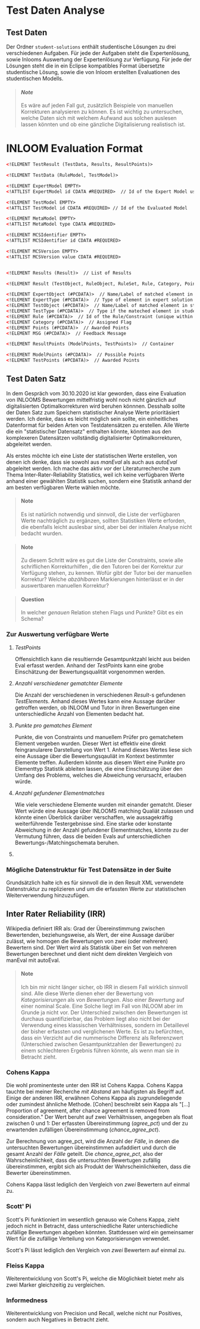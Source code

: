 # Test Daten Analyse

## Test Daten
Der Ordner ``student-solutions`` enthält studentische Lösungen zu drei verschiedenen Aufgaben.
Für jede der Aufgaben steht die Expertenlösung, sowie Inlooms Auswertung der Expertenlösung zur
Verfügung. Für jede der Lösungen steht die in ein Eclipse kompatibles Format übersetzte 
studentische Lösung, sowie die von Inloom erstellten Evaluationen des studentischen Modells.

> #### ***Note***
> Es wäre auf jeden Fall gut, zusätzlich Beispiele von manuellen Korrekturen analysieren zu 
> können. Es ist wichtig zu untersuchen, welche Daten sich mit welchem Aufwand aus solchen
> auslesen lassen könnten und ob eine gänzliche Digitalisierung realistisch ist.

# INLOOM Evaluation Format
``` XML
<!ELEMENT TestResult (TestData, Results, ResultPoints)>

<!ELEMENT TestData (RuleModel, TestModel)>

<!ELEMENT ExpertModel EMPTY>
<!ATTLIST ExpertModel id CDATA #REQUIRED>  // Id of the Expert Model used for reference

<!ELEMENT TestModel EMPTY>
<!ATTLIST TestModel id CDATA #REQUIRED> // Id of the Evaluated Model

<!ELEMENT MetaModel EMPTY>
<!ATTLIST MetaModel type CDATA #REQUIRED>

<!ELEMENT MCSIdentifier EMPTY>
<!ATTLIST MCSIdentifier id CDATA #REQUIRED>

<!ELEMENT MCSVersion EMPTY>
<!ATTLIST MCSVersion value CDATA #REQUIRED>


<!ELEMENT Results (Result)>  // List of Results

<!ELEMENT Result (TestObject, RuleObject, RuleSet, Rule, Category, Points, Msg)>  // Container

<!ELEMENT ExpertObject (#PCDATA)>  // Name/Label of matched element in expert solution
<!ELEMENT ExpertType (#PCDATA)>  // Type of element in expert solution
<!ELEMENT TestObject (#PCDATA)>  // Name/Label of matched element in student solution
<!ELEMENT TestType (#PCDATA)>  // Type if the mateched element in student solution
<!ELEMENT Rule (#PCDATA)>  // Id of the Rule/Constraint (unique within Rule/Constraint-Group)
<!ELEMENT Category (#PCDATA)>  // Assigned Flag
<!ELEMENT Points (#PCDATA)>  // Awarded Points
<!ELEMENT MSG (#PCDATA)>  // Feedback Message

<!ELEMENT ResultPoints (ModelPoints, TestPoints)>  // Container

<!ELEMENT ModelPoints (#PCDATA)>  // Possible Points
<!ELEMENT TestPoints (#PCDATA)>  // Awarded Points
```

## Test Daten Satz
In dem Gespräch vom 30.10.2020 ist klar geworden, dass eine Evaluation von INLOOMS Bewertungen 
mittelfristig wohl noch nicht gänzlich auf digitalisierten Optimalkorrekturen wird beruhen 
könnnen. Desshalb sollte der Daten Satz zum Speichern statistischer Analyse Werte prioritäsiert 
werden. Ich denke, dass es leicht möglich sein sollte, ein einheitliches Datenformat für beiden 
Arten von Testdatensätzen zu erstellen. Alle Werte die ein "statistischer Datensatz" enthalten 
könnte, könnten aus den komplexeren Datensätzen vollständig digitalisierter Optimalkorrekturen, 
abgeleitet werden.

Als erstes möchte ich eine Liste der statistischen Werte erstellen, von denen ich denke, dass 
sie sowohl aus *manEval* als auch aus *autoEval* abgeleitet werden. Ich mache das aktiv *vor* 
der Literaturrecherche zum Thema Inter-Rater-Reliability Statistics, weil ich keine verfügbaren 
Werte anhand einer gewählten Statistik suchen, sondern eine Statistik anhand der am besten 
verfügbaren Werte wählen möchte.

> #### **Note**
> Es ist natürlich notwendig und sinnvoll, die Liste der verfügbaren Werte nachträglich zu 
> ergänzen, sollten Statistiken Werte erforden, die ebenfalls leicht auslesbar sind, aber bei 
> der initialen Analyse nicht bedacht wurden.

> #### **Note**
> Zu diesem Schritt wäre es gut die Liste der Constraints, sowie alle schriflichen 
> Korrekturhilfen , die den Tutoren bei der Korrektur zur Verfügung stehen, zu kennen. Wofür 
> gibt der Tutor bei der manuellen Korrektur? Welche *abzählbaren* Markierungen hinterlässt er 
> in der auswertbaren manuellen Korrektur?

> #### **Question**
> In welcher *genauen* Relation stehen Flags und Punkte? Gibt es ein Schema?

### Zur Auswertung verfügbare Werte
    
1. *TestPoints*
        
    Offensichtlich kann die resultiernde Gesamtpunktzahl leicht aus beiden Eval erfasst werden. 
    Anhand der *TestPoints* kann eine grobe Einschätzung der Bewertungsqualität vorgenommen 
    werden.

2. *Anzahl verschiedener gematchter Elemente*

    Die Anzahl der verschiedenen in verschiedenen *Result*-s gefundenen *TestElement*s. Anhand 
    dieses Wertes kann eine Aussage darüber getroffen werden, ob INLOOM und Tutor in ihren 
    Bewertungen eine unterschiedliche Anzahl von Elementen bedacht hat.

3. *Punkte pro gematches Element*

    Punkte, die von Constraints und manuellem Prüfer pro gematchetem Element vergeben wurden. 
    Dieser Wert ist effektiv eine direkt feingranularere Darstellung von Wert 1. Anhand dieses 
    Wertes liese sich eine Aussage über die Bewertungsqauliät im Kontext bestimmter Elemente 
    treffen. Außerdem könnte aus diesem Wert eine Punkte pro Elementtyp Statistik ableiten 
    lassen, die eine Einschätzung über den Umfang des Problems, welches die Abweichung 
    verursacht, erlauben würde.

4. *Anzahl gefundener Elementmatches*

    Wie viele verschiedene Elemente wurden mit einander gematcht. Dieser Wert würde eine Aussage 
    über INLOOMS matching Qualiät zulassen und könnte einen Überblick darüber verschaffen, wie 
    aussagekräftig weiterführende Testergebnisse sind. Eine starke oder konstante Abweichung in 
    der Anzahl gefundener Elementmatches, könnte zu der Vermutung führen, dass die beiden Evals 
    auf unterschiedlichen Bewertungs-/Matchingschemata beruhen.

5. 

### Mögliche Datenstruktur für Test Datensätze in der Suite
Grundsätzlich halte ich es für sinnvoll die in den Result XML verwendete Datenstruktur zu 
replizieren und um die erfassten Werte zur statistischen Weiterverwendung hinzuzufügen.

## Inter Rater Reliability (IRR)
Wikipedia definiert IRR als: Grad der Übereinstimmung zwischen Bewertenden, beziehungsweise, als 
Wert, der eine Aussage darüber zulässt, wie homogen die Bewertungen von zwei (oder mehreren) 
Bewertern sind. Der Wert wird als Statistik über ein Set von mehreren Bewertungen berechnet und 
dient nicht dem direkten Vergleich von manEval mit autoEval.

> #### **Note**
> Ich bin mir nicht länger sicher, ob IRR in diesem Fall wirklich sinnvoll sind. Alle diese 
> Werte dienen eher der Bewertung von *Kategorisierungen* als von *Bewertungen*. Also einer
> *Bewertung* auf einer nominal Scale. Eine Solche liegt im Fall von INLOOM aber im Grunde ja 
> nicht vor. Der Unterschied zwischen den Bewertungen ist durchaus quantifizierbar, das Problem 
> liegt also nicht bei der Verwendung eines klassischen Verhältnisses, sondern im Detaillevel 
> der bisher erfassten und verglichenen Werte. Es ist zu befürchten, dass ein Verzicht auf die 
> nummerische Differenz als Referenzwert (Unterschied zwischen Gesamtpunktzahlen der Bewertungen)
> zu einem schlechteren Ergebnis führen könnte, als wenn man sie in Betracht zieht.

### Cohens Kappa
Die wohl prominenteste unter den IRR ist Cohens Kappa. Cohens Kappa tauchte bei meiner Recherche 
*mit Abstand* am häufigsten als Begriff auf. Einige der anderen IRR, erwähnen Cohens Kappa als 
zugrundeliegende oder zumindest ähnliche Methode. [Cohen] beschreibt sein Kappa als "[...]
Proportion of agreement, after chance agreement is removed from consideration." Der Wert beruht 
auf zwei Verhältnissen, angegeben als float zwischen 0 und 1: Der erfassten Übereinstimmung 
(*agree_pct*) und der zu erwartenden zufälligen Übereinstimmung (*chance_agree_pct*). 

Zur Berechnung von agree_pct, wird die Anzahl der *Fälle*, in denen die untersuchten Bewertungen 
übereinstimmen aufaddiert und durch die gesamt Anzahl der *Fälle* geteilt. Die 
*chance_agree_pct*, also der Wahrscheinlichkeit, dass die untersuchten Bewertugen zufällig 
übereinstimmen, ergibt sich als Produkt der Wahrscheinlichkeiten, dass die Bewerter 
übereinstimmen. 

Cohens Kappa lässt lediglich den Vergleich von *zwei* Bewertern auf einmal zu. 

### Scott' Pi
Scott's Pi funktioniert im wesentlich genauso wie Cohens Kappa, zieht jedoch nicht in Betracht, 
dass unterschiedliche Rater unterschiedliche zufällige Bewertungen abgeben könnten. Stattdessen 
wird ein gemeinsamer Wert für die zufällige Verteilung von Kategorisierungen verwendet.

Scott's Pi lässt lediglich den Vergleich von *zwei* Bewertern auf einmal zu.

### Fleiss Kappa
Weiterentwicklung von Scott's Pi, welche die Möglichkeit bietet mehr als zwei Marker 
gleichzeitig zu vergleichen.

### Informedness
Weiterentwicklung von Precision und Recall, welche nicht nur Positives, sondern auch Negatives 
in Betracht zieht. 
